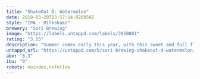 ```yaml
---
title: "ShakeOut D: Watermelon"
date: 2019-03-20T13:57:14.026958Z
style: "IPA - Milkshake"
brewery: "Sori Brewing"
image: "https://labels.untappd.com/labels/3050801"
rating: "3.55"
description: "Summer comes early this year, with this sweet and full flavored Shake style IPA. This is what you get when you add one metric ton of watermelon into a ShakeOut. Then we backed it up with a massive double dry-hopping of 80% Mosaic and 20% Citra."
untappd_url: "https://untappd.com/b/sori-brewing-shakeout-d-watermelon/3050801"
abv: "8.3"
ibu: "0"
robots: noindex,nofollow
---
```

